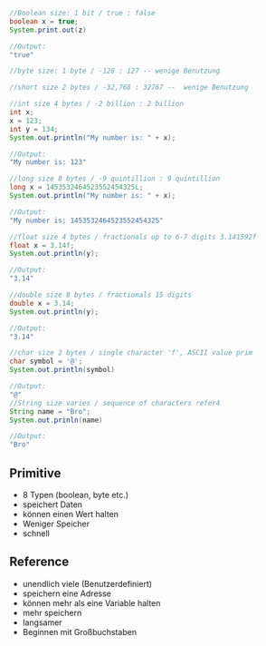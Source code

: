 ```Java
//Boolean size: 1 bit / true : false
boolean x = true;
System.print.out(z)

//Output:
"true"

//byte size: 1 byte / -128 : 127 -- wenige Benutzung

//short size 2 bytes / -32,768 : 32767 --  wenige Benutzung

//int size 4 bytes / -2 billion : 2 billion
int x;
x = 123;
int y = 134;
System.out.println("My number is: " + x);

//Output:
"My number is: 123"

//long size 8 bytes / -9 quintillion : 9 quintillion
long x = 1453532464523552454325L;
System.out.println("My number is: " + x);

//Output:
"My number is: 1453532464523552454325"

//float size 4 bytes / fractionals up to 6-7 digits 3.141592f
float x = 3.14f;
System.out.println(y);

//Output:
"3.14"

//double size 8 bytes / fractionals 15 digits
double x = 3.14;
System.out.println(y);

//Output:
"3.14"

//char size 2 bytes / single character 'f', ASCII value prim
char symbol = '@';
System.out.println(symbol)

//Output:
"@"
//String size varies / sequence of characters refer4
String name = "Bro";
System.out.prinln(name)

//Output:
"Bro"
```

## Primitive
- 8 Typen (boolean, byte etc.)
- speichert Daten
- können einen Wert halten
- Weniger Speicher
- schnell

## Reference
- unendlich viele (Benutzerdefiniert)
- speichern eine Adresse
- können mehr als eine Variable halten
- mehr speichern
- langsamer
- Beginnen mit Großbuchstaben